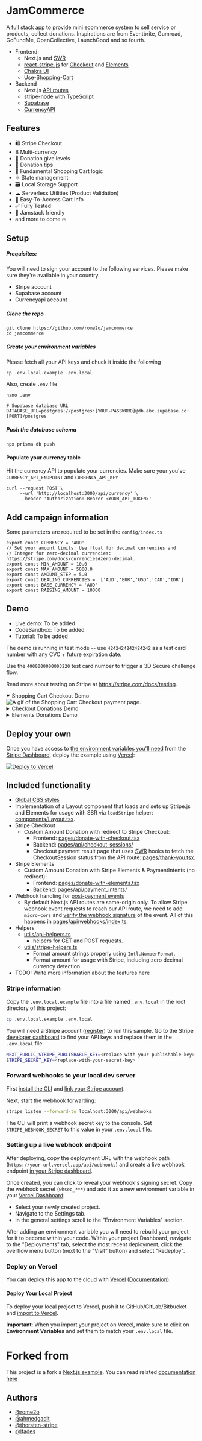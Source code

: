# JamCommerce

A full stack app to provide mini ecommerce system to sell service or products, collect donations. Inspirations are from Eventbrite, Gumroad, GoFundMe, OpenCollective, LaunchGood and so fourth.

- Frontend:
  - Next.js and [SWR](https://github.com/vercel/swr)
  - [react-stripe-js](https://github.com/stripe/react-stripe-js) for [Checkout](https://stripe.com/checkout) and [Elements](https://stripe.com/elements)
  - [Chakra UI](https://chakra-ui.com/)
  - [Use-Shopping-Cart](https://useshoppingcart.com/docs/)
- Backend
  - Next.js [API routes](https://nextjs.org/docs/api-routes/introduction)
  - [stripe-node with TypeScript](https://github.com/stripe/stripe-node#usage-with-typescript)
  - [Supabase](https://supabase.com/docs/reference/javascript)
  - [CurrencyAPI](https://currencyapi.com)

## Features
- 🛍 Stripe Checkout
- ฿ Multi-currency
- 💸 Donation give levels
- 🤑 Donation tips
- 🛒 Fundamental Shopping Cart logic
- ⚛️ State management
- 🗃 Local Storage Support
- ☁︎ Serverless Utilities (Product Validation)
- 🧾 Easy-To-Access Cart Info
- ✅ Fully Tested
- 🎸 Jamstack friendly
- and more to come 🔥


## Setup

##### Prequisites: 
You will need to sign your account to the following services. Please make sure they're available in your country.
- Stripe account
- Supabase account
- Currencyapi account

##### Clone the repo

``` 
git clone https://github.com/rome2o/jamcommerce
cd jamcommerce
```

##### Create your environment variables
Please fetch all your API keys and chuck it inside the following
```
cp .env.local.example .env.local
```

Also, create `.env` file
```
nano .env
```
```
# Supabase database URL
DATABASE_URL=postgres://postgres:[YOUR-PASSWORD]@db.abc.supabase.co:[PORT]/postgres
```

##### Push the database schema

``` 
npx prisma db push
```

#### Populate your currency table
Hit the currency API to populate your currencies. Make sure your you've `CURRENCY_API_ENDPOINT` and `CURRENCY_API_KEY`
```
curl --request POST \                                    
     --url 'http://localhost:3000/api/currency' \
     --header 'Authorization: Bearer <YOUR_API_TOKEN>'
```


## Add campaign information
Some parameters are required to be set in the `config/index.ts`
```
export const CURRENCY = 'AUD'
// Set your amount limits: Use float for decimal currencies and
// Integer for zero-decimal currencies: https://stripe.com/docs/currencies#zero-decimal.
export const MIN_AMOUNT = 10.0
export const MAX_AMOUNT = 5000.0
export const AMOUNT_STEP = 5.0
export const DEALING_CURRENCIES =  ['AUD','EUR','USD','CAD','IDR']
export const BASE_CURRENCY = 'AUD'
export const RAISING_AMOUNT = 10000
```
## Demo

- Live demo: To be added
- CodeSandbox: To be added
- Tutorial: To be added

The demo is running in test mode -- use `4242424242424242` as a test card number with any CVC + future expiration date.

Use the `4000000000003220` test card number to trigger a 3D Secure challenge flow.

Read more about testing on Stripe at https://stripe.com/docs/testing.

<details open><summary>Shopping Cart Checkout Demo</summary>
<img src="./public/shopping_cart_demo.gif" alt="A gif of the Shopping Cart Checkout payment page." align="center">
</details>

<details><summary>Checkout Donations Demo</summary>
<img src="./public/checkout_demo.gif" alt="A gif of the Checkout payment page." align="center">
</details>

<details><summary>Elements Donations Demo</summary>
<img src="./public/elements_demo.gif" alt="A gif of the custom Elements checkout page." align="center">
</details>

## Deploy your own

Once you have access to [the environment variables you'll need](#required-configuration) from the [Stripe Dashboard](https://dashboard.stripe.com/apikeys), deploy the example using [Vercel](https://vercel.com?utm_source=github&utm_medium=readme&utm_campaign=next-example):

[![Deploy to Vercel](https://vercel.com/button)](https://vercel.com/new/git/external?repository-url=https://github.com/rome2o/jamcommerce&project-name=jamcommerce-name=with-stripe-typescript&env=NEXT_PUBLIC_STRIPE_PUBLISHABLE_KEY,STRIPE_SECRET_KEY&envDescription=Enter%20your%20Stripe%20Keys&envLink=https://github.com/vercel/next.js/tree/canary/examples/with-stripe-typescript%23required-configuration)

## Included functionality

- [Global CSS styles](https://nextjs.org/blog/next-9-2#built-in-css-support-for-global-stylesheets)
- Implementation of a Layout component that loads and sets up Stripe.js and Elements for usage with SSR via `loadStripe` helper: [components/Layout.tsx](components/Layout.tsx).
- Stripe Checkout
  - Custom Amount Donation with redirect to Stripe Checkout:
    - Frontend: [pages/donate-with-checkout.tsx](pages/donate-with-checkout.tsx)
    - Backend: [pages/api/checkout_sessions/](pages/api/checkout_sessions/)
    - Checkout payment result page that uses [SWR](https://github.com/vercel/swr) hooks to fetch the CheckoutSession status from the API route: [pages/thank-you.tsx](pages/thank-you.tsx).
- Stripe Elements
  - Custom Amount Donation with Stripe Elements & PaymentIntents (no redirect):
    - Frontend: [pages/donate-with-elements.tsx](pages/donate-with-elements.tsx)
    - Backend: [pages/api/payment_intents/](pages/api/payment_intents/)
- Webhook handling for [post-payment events](https://stripe.com/docs/payments/accept-a-payment#web-fulfillment)
  - By default Next.js API routes are same-origin only. To allow Stripe webhook event requests to reach our API route, we need to add `micro-cors` and [verify the webhook signature](https://stripe.com/docs/webhooks/signatures) of the event. All of this happens in [pages/api/webhooks/index.ts](pages/api/webhooks/index.ts).
- Helpers
  - [utils/api-helpers.ts](utils/api-helpers.ts)
    - helpers for GET and POST requests.
  - [utils/stripe-helpers.ts](utils/stripe-helpers.ts)
    - Format amount strings properly using `Intl.NumberFormat`.
    - Format amount for usage with Stripe, including zero decimal currency detection.
- TODO: Write more information about the features here


### Stripe information

Copy the `.env.local.example` file into a file named `.env.local` in the root directory of this project:

```bash
cp .env.local.example .env.local
```

You will need a Stripe account ([register](https://dashboard.stripe.com/register)) to run this sample. Go to the Stripe [developer dashboard](https://stripe.com/docs/development#api-keys) to find your API keys and replace them in the `.env.local` file.

```bash
NEXT_PUBLIC_STRIPE_PUBLISHABLE_KEY=<replace-with-your-publishable-key>
STRIPE_SECRET_KEY=<replace-with-your-secret-key>
```

### Forward webhooks to your local dev server

First [install the CLI](https://stripe.com/docs/stripe-cli) and [link your Stripe account](https://stripe.com/docs/stripe-cli#link-account).

Next, start the webhook forwarding:

```bash
stripe listen --forward-to localhost:3000/api/webhooks
```

The CLI will print a webhook secret key to the console. Set `STRIPE_WEBHOOK_SECRET` to this value in your `.env.local` file.

### Setting up a live webhook endpoint

After deploying, copy the deployment URL with the webhook path (`https://your-url.vercel.app/api/webhooks`) and create a live webhook endpoint [in your Stripe dashboard](https://stripe.com/docs/webhooks/setup#configure-webhook-settings).

Once created, you can click to reveal your webhook's signing secret. Copy the webhook secret (`whsec_***`) and add it as a new environment variable in your [Vercel Dashboard](https://vercel.com/dashboard):

- Select your newly created project.
- Navigate to the Settings tab.
- In the general settings scroll to the "Environment Variables" section.

After adding an environment variable you will need to rebuild your project for it to become within your code. Within your project Dashboard, navigate to the "Deployments" tab, select the most recent deployment, click the overflow menu button (next to the "Visit" button) and select "Redeploy".

### Deploy on Vercel

You can deploy this app to the cloud with [Vercel](https://vercel.com?utm_source=github&utm_medium=readme&utm_campaign=next-example) ([Documentation](https://nextjs.org/docs/deployment)).

#### Deploy Your Local Project

To deploy your local project to Vercel, push it to GitHub/GitLab/Bitbucket and [import to Vercel](https://vercel.com/new?utm_source=github&utm_medium=readme&utm_campaign=next-example).

**Important**: When you import your project on Vercel, make sure to click on **Environment Variables** and set them to match your `.env.local` file.

# Forked from 
This project is a fork a [Next.js example](https://github.com/vercel/next.js/tree/canary/examples/with-stripe-typescript). You can read related [documentation here](https://vercel.com/guides/getting-started-with-nextjs-typescript-stripe)
## Authors
- [@rome2o](https://github.com/rome2o)
- [@ahmedgadit](https://github.com/ahmedgadit)
- [@thorsten-stripe](https://twitter.com/thorwebdev)
- [@lfades](https://twitter.com/luis_fades)
